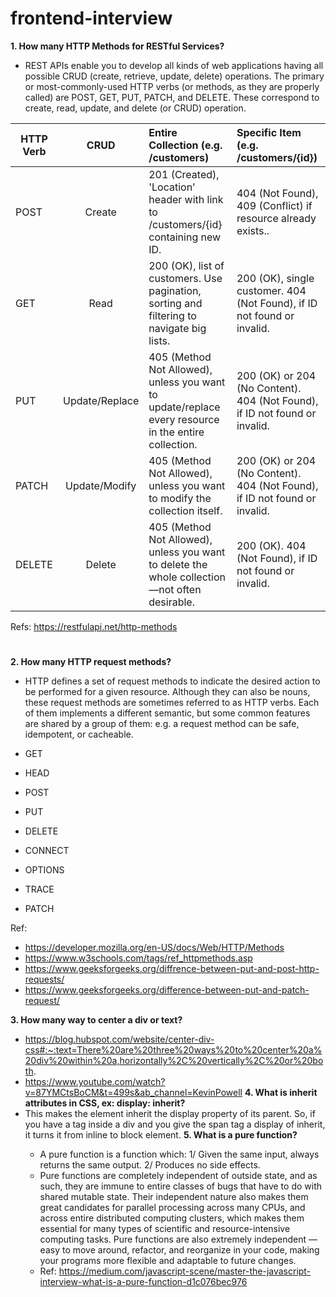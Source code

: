 # frontend-interview
**1. How many HTTP Methods for RESTful Services?**
- REST APIs enable you to develop all kinds of web applications having all possible CRUD (create, retrieve, update, delete) operations. The primary or most-commonly-used HTTP verbs (or methods, as they are properly called) are POST, GET, PUT, PATCH, and DELETE. These correspond to create, read, update, and delete (or CRUD) operation.

| HTTP Verb        | CRUD           | Entire Collection (e.g. /customers)  | Specific Item (e.g. /customers/{id})
| ---------------- |:--------------:| :------------------------------------| :------------------------------------|
| POST      | Create | 201 (Created), 'Location' header with link to /customers/{id} containing new ID. | 404 (Not Found), 409 (Conflict) if resource already exists..
| GET       | Read | 200 (OK), list of customers. Use pagination, sorting and filtering to navigate big lists. | 200 (OK), single customer. 404 (Not Found), if ID not found or invalid.
| PUT  | Update/Replace	 | 405 (Method Not Allowed), unless you want to update/replace every resource in the entire collection. | 200 (OK) or 204 (No Content). 404 (Not Found), if ID not found or invalid.
| PATCH  | Update/Modify |405 (Method Not Allowed), unless you want to modify the collection itself. | 	200 (OK) or 204 (No Content). 404 (Not Found), if ID not found or invalid.
| DELETE  | Delete | 405 (Method Not Allowed), unless you want to delete the whole collection—not often desirable. |200 (OK). 404 (Not Found), if ID not found or invalid.

Refs: https://restfulapi.net/http-methods
#
**2. How many HTTP request methods?**
-  HTTP defines a set of request methods to indicate the desired action to be performed for a given resource. Although they can also be nouns, these request methods are sometimes referred to as HTTP verbs. Each of them implements a different semantic, but some common features are shared by a group of them: e.g. a request method can be safe, idempotent, or cacheable.

- GET
- HEAD
- POST
- PUT
- DELETE
- CONNECT
- OPTIONS
- TRACE
- PATCH

Ref: 
- https://developer.mozilla.org/en-US/docs/Web/HTTP/Methods
- https://www.w3schools.com/tags/ref_httpmethods.asp
- https://www.geeksforgeeks.org/diffrence-between-put-and-post-http-requests/
- https://www.geeksforgeeks.org/difference-between-put-and-patch-request/

**3. How many way to center a div or text?**
- https://blog.hubspot.com/website/center-div-css#:~:text=There%20are%20three%20ways%20to%20center%20a%20div%20within%20a,horizontally%2C%20vertically%2C%20or%20both.
- https://www.youtube.com/watch?v=87YMCtsBoCM&t=499s&ab_channel=KevinPowell
**4. What is inherit attributes in CSS, ex: display: inherit?**
- This makes the element inherit the display property of its parent. So, if you have a <span> tag inside a div and you give the span tag a display of inherit, it turns it from inline to block element.
**5. What is a pure function?**
  - A pure function is a function which: 
  1/ Given the same input, always returns the same output. 
  2/ Produces no side effects.
  - Pure functions are completely independent of outside state, and as such, they are immune to entire classes of bugs that have to do with shared mutable state. Their independent nature also makes them great candidates for parallel processing across many CPUs, and across entire distributed computing clusters, which makes them essential for many types of scientific and resource-intensive computing tasks.
Pure functions are also extremely independent — easy to move around, refactor, and reorganize in your code, making your programs more flexible and adaptable to future changes.
  - Ref: https://medium.com/javascript-scene/master-the-javascript-interview-what-is-a-pure-function-d1c076bec976
